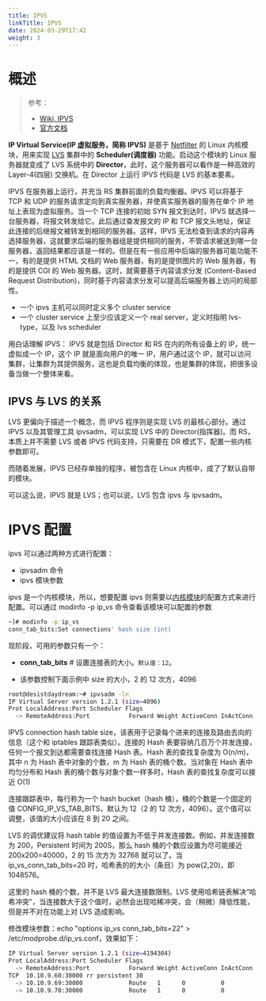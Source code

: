 ```yaml
---
title: IPVS
linkTitle: IPVS
date: 2024-03-29T17:42
weight: 3
---
```


# 概述

> 参考：
>
> - [Wiki, IPVS](https://en.wikipedia.org/wiki/IP_Virtual_Server)
> - [官方文档](http://www.linuxvirtualserver.org/software/ipvs.html)

**IP Virtual Service(IP 虚拟服务，简称 IPVS)** 是基于 [Netfilter](/docs/1.操作系统/Kernel/Network/Linux%20网络流量控制/Netfilter/Netfilter.md) 的 Linux 内核模块，用来实现 [LVS](/docs/3.集群与分布式/LVS/LVS.md) 集群中的 **Scheduler(调度器)** 功能。启动这个模块的 Linux 服务器就变成了 LVS 系统中的 **Director**，此时，这个服务器可以看作是一种高效的 Layer-4(四层) 交换机。在 Director 上运行 IPVS 代码是 LVS 的基本要素。

IPVS 在服务器上运行，并充当 RS 集群前面的负载均衡器。IPVS 可以将基于 TCP 和 UDP 的服务请求定向到真实服务器，并使真实服务器的服务在单个 IP 地址上表现为虚拟服务。当一个 TCP 连接的初始 SYN 报文到达时，IPVS 就选择一台服务器，将报文转发给它。此后通过查发报文的 IP 和 TCP 报文头地址，保证此连接的后继报文被转发到相同的服务器。这样，IPVS 无法检查到请求的内容再选择服务器，这就要求后端的服务器组是提供相同的服务，不管请求被送到哪一台服务器，返回结果都应该是一样的。但是在有一些应用中后端的服务器可能功能不一，有的是提供 HTML 文档的 Web 服务器，有的是提供图片的 Web 服务器，有的是提供 CGI 的 Web 服务器。这时，就需要基于内容请求分发 (Content-Based Request Distribution)，同时基于内容请求分发可以提高后端服务器上访问的局部性。

- 一个 ipvs 主机可以同时定义多个 cluster service
- 一个 cluster service 上至少应该定义一个 real server，定义时指明 lvs-type，以及 lvs scheduler

用白话理解 IPVS：
IPVS 就是包括 Director 和 RS 在内的所有设备上的 IP，统一虚拟成一个 IP，这个 IP 就是面向用户的唯一 IP，用户通过这个 IP，就可以访问集群，让集群为其提供服务，这也是负载均衡的体现，也是集群的体现，把很多设备当做一个整体来看。

## IPVS 与 LVS 的关系

LVS 更偏向于描述一个概念，而 IPVS 程序则是实现 LVS 的最核心部分。通过 IPVS 以及其管理工具 ipvsadm，可以实现 LVS 中的 Director(指挥器)。而 RS，本质上并不需要 LVS 或者 IPVS 代码支持，只需要在 DR 模式下，配置一些内核参数即可。

而随着发展，IPVS 已经存单独的程序，被包含在 Linux 内核中，成了了默认自带的模块。

可以这么说，IPVS 就是 LVS；也可以说，LVS 包含 ipvs 与 ipvsadm。

# IPVS 配置

ipvs 可以通过两种方式进行配置：

- ipvsadm 命令
- ipvs 模块参数

ipvs 是一个内核模块，所以，想要配置 ipvs 则需要以[内核模块](/docs/1.操作系统/Kernel/Linux%20Kernel/Module(模块).md)的配置方式来进行配置。可以通过 modinfo -p ip_vs 命令查看该模块可以配置的参数

```bash
~]# modinfo -p ip_vs
conn_tab_bits:Set connections' hash size (int)
```

现阶段，可用的参数只有一个：

- **conn_tab_bits** # 设置连接表的大小。`默认值：12`。

- 该参数控制下面示例中 size 的大小，2 的 12 次方，4096

```bash
root@desistdaydream:~# ipvsadm -ln
IP Virtual Server version 1.2.1 (size=4096)
Prot LocalAddress:Port Scheduler Flags
  -> RemoteAddress:Port           Forward Weight ActiveConn InActConn
```

IPVS connection hash table size，该表用于记录每个进来的连接及路由去向的信息（这个和 iptables 跟踪表类似）。连接的 Hash 表要容纳几百万个并发连接，任何一个报文到达都需要查找连接 Hash 表。Hash 表的查找复杂度为 O(n/m)，其中 n 为 Hash 表中对象的个数，m 为 Hash 表的桶个数。当对象在 Hash 表中均匀分布和 Hash 表的桶个数与对象个数一样多时，Hash 表的查找复杂度可以接近 O(1)

连接跟踪表中，每行称为一个 hash bucket（hash 桶），桶的个数是一个固定的值 CONFIG_IP_VS_TAB_BITS，默认为 12（2 的 12 次方，4096）。这个值可以调整，该值的大小应该在 8 到 20 之间。

LVS 的调优建议将 hash table 的值设置为不低于并发连接数。例如，并发连接数为 200，Persistent 时间为 200S，那么 hash 桶的个数应设置为尽可能接近 200x200=40000，2 的 15 次方为 32768 就可以了。当 ip_vs_conn_tab_bits=20 时，哈希表的的大小（条目）为 pow(2,20)，即 1048576。

这里的 hash 桶的个数，并不是 LVS 最大连接数限制。LVS 使用哈希链表解决“哈希冲突”，当连接数大于这个值时，必然会出现哈稀冲突，会（稍微）降低性能，但是并不对在功能上对 LVS 造成影响。

修改模块参数：echo "options ip_vs conn_tab_bits=22" > /etc/modprobe.d/ip_vs.conf，效果如下：

```bash
IP Virtual Server version 1.2.1 (size=4194304)
Prot LocalAddress:Port Scheduler Flags
  -> RemoteAddress:Port           Forward Weight ActiveConn InActConn
TCP  10.10.9.60:30000 rr persistent 30
  -> 10.10.9.69:30000             Route   1      0          0
  -> 10.10.9.70:30000             Route   1      0          0
```
